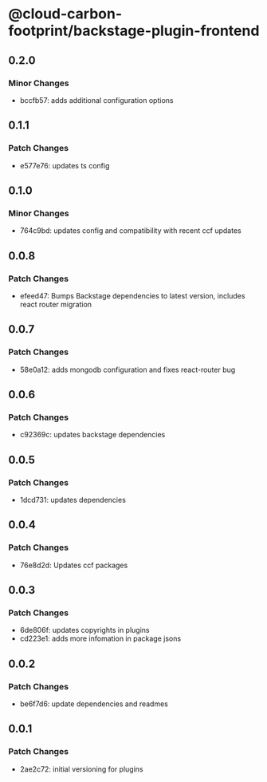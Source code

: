 # @cloud-carbon-footprint/backstage-plugin-frontend

## 0.2.0

### Minor Changes

- bccfb57: adds additional configuration options

## 0.1.1

### Patch Changes

- e577e76: updates ts config

## 0.1.0

### Minor Changes

- 764c9bd: updates config and compatibility with recent ccf updates

## 0.0.8

### Patch Changes

- efeed47: Bumps Backstage dependencies to latest version, includes react router migration

## 0.0.7

### Patch Changes

- 58e0a12: adds mongodb configuration and fixes react-router bug

## 0.0.6

### Patch Changes

- c92369c: updates backstage dependencies

## 0.0.5

### Patch Changes

- 1dcd731: updates dependencies

## 0.0.4

### Patch Changes

- 76e8d2d: Updates ccf packages

## 0.0.3

### Patch Changes

- 6de806f: updates copyrights in plugins
- cd223e1: adds more infomation in package jsons

## 0.0.2

### Patch Changes

- be6f7d6: update dependencies and readmes

## 0.0.1

### Patch Changes

- 2ae2c72: initial versioning for plugins
